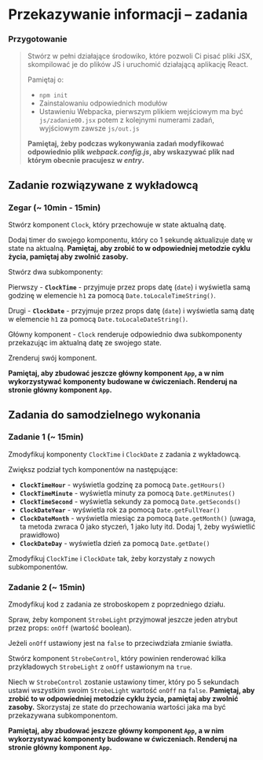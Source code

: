# Przekazywanie informacji &ndash; zadania

### Przygotowanie

> Stwórz w pełni działające środowiko, które pozwoli Ci pisać pliki JSX, skompilować je do plików JS i uruchomić działającą aplikację React.
> 
> Pamiętaj o:
> - ```npm init```
> - Zainstalowaniu odpowiednich modułów
> - Ustawieniu Webpacka, pierwszym plikiem wejściowym ma być `js/zadanie00.jsx` potem z kolejnymi numerami zadań, wyjściowym zawsze `js/out.js`
>
> **Pamiętaj, żeby podczas wykonywania zadań modyfikować odpowiednio plik _webpack.config.js_, aby wskazywać plik nad którym obecnie pracujesz w _entry_.**


## Zadanie rozwiązywane z wykładowcą

### Zegar (~ 10min - 15min)

Stwórz komponent `Clock`, który przechowuje w state aktualną datę.

Dodaj timer do swojego komponentu, który co 1 sekundę aktualizuje datę w state na aktualną. **Pamiętaj, aby zrobić to w odpowiedniej metodzie cyklu życia, pamiętaj aby zwolnić zasoby.**

Stwórz dwa subkomponenty:

Pierwszy - **`ClockTime`** - przyjmuje przez props datę (`date`) i wyświetla samą godzinę w elemencie `h1` za pomocą `Date.toLocaleTimeString()`.

Drugi - **`ClockDate`** - przyjmuje przez props datę (`date`) i wyświetla samą datę w elemencie `h1` za pomocą `Date.toLocaleDateString()`.

Główny komponent - `Clock` renderuje odpowiednio dwa subkomponenty przekazując im aktualną datę ze swojego state.

Zrenderuj swój komponent.

**Pamiętaj, aby zbudować jeszcze główny komponent `App`, a w nim wykorzystywać komponenty budowane w ćwiczeniach. Renderuj na stronie główny komponent `App`.**

## Zadania do samodzielnego wykonania

### Zadanie 1 (~ 15min)

Zmodyfikuj komponenty `ClockTime` i `ClockDate` z zadania z wykładowcą.

Zwiększ podział tych komponentów na następujące:
- **`ClockTimeHour`** - wyświetla godzinę za pomocą `Date.getHours()`
- **`ClockTimeMinute`** - wyświetla minuty za pomocą `Date.getMinutes()`
- **`ClockTimeSecond`** - wyświetla sekundy za pomocą `Date.getSeconds()`
- **`ClockDateYear`** - wyświetla rok za pomocą `Date.getFullYear()`
- **`ClockDateMonth`** - wyświetla miesiąc za pomocą `Date.getMonth()` (uwaga, ta metoda zwraca 0 jako styczeń, 1 jako luty itd. Dodaj 1, żeby wyświetlić prawidłowo)
- **`ClockDateDay`** - wyświetla dzień za pomocą `Date.getDate()`

Zmodyfikuj `ClockTime` i `ClockDate` tak, żeby korzystały z nowych subkomponentów.

### Zadanie 2 (~ 15min)

Zmodyfikuj kod z zadania ze stroboskopem z poprzedniego działu.

Spraw, żeby komponent `StrobeLight` przyjmował jeszcze jeden atrybut przez props: `onOff` (wartość boolean).

Jeżeli `onOff` ustawiony jest na `false` to przeciwdziała zmianie światła.

Stwórz komponent `StrobeControl`, który powinien renderować kilka przykładowych `StrobeLight` z `onOff` ustawionym na `true`.

Niech w `StrobeControl` zostanie ustawiony timer, który po 5 sekundach ustawi wszystkim swoim `StrobeLight` wartość `onOff` na `false`. **Pamiętaj, aby zrobić to w odpowiedniej metodzie cyklu życia, pamiętaj aby zwolnić zasoby.** Skorzystaj ze state do przechowania wartości jaka ma być przekazywana subkomponentom.

**Pamiętaj, aby zbudować jeszcze główny komponent `App`, a w nim wykorzystywać komponenty budowane w ćwiczeniach. Renderuj na stronie główny komponent `App`.**